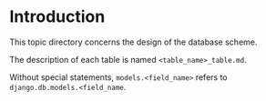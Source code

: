 # Introduction 

This topic directory concerns the design of the database scheme. 

The description of each table is named `<table_name>_table.md`. 

Without special statements, `models.<field_name>` refers to `django.db.models.<field_name`. 
